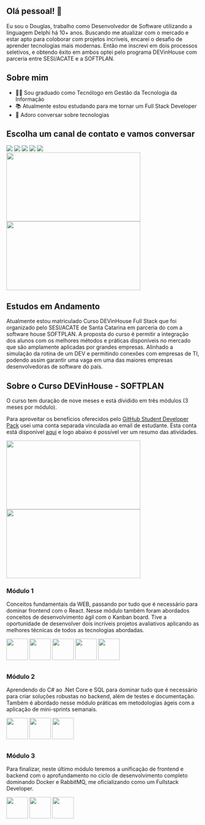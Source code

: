 ## Olá pessoal! 👋

Eu sou o Douglas, trabalho como Desenvolvedor de Software utilizando a linguagem Delphi há 10+ anos. Buscando me atualizar com o mercado e estar apto para coloborar com projetos incríveis, encarei o desafio de aprender tecnologias mais modernas. Então me inscrevi em dois processos seletivos, e obtendo êxito em ambos optei pelo programa DEVinHouse com parceria entre SESI/ACATE e a SOFTPLAN.


## Sobre mim
- 👨‍🎓 Sou graduado como Tecnólogo em Gestão da Tecnologia da Informação
- 📚 Atualmente estou estudando para me tornar um Full Stack Developer
- 💬 Adoro conversar sobre tecnologias

## Escolha um canal de contato e vamos conversar

<div>
  <a target="_blank" href="https://www.linkedin.com/in/douglas-maicon-2b464157/"><img src="https://img.shields.io/badge/LinkedIn-0077B5?style=for-the-badge&logo=linkedin&logoColor=white" /></a>  
  <a href="mailto:douglas.dmn@gmail.com"><img src="https://img.shields.io/badge/Gmail-D14836?style=for-the-badge&logo=gmail&logoColor=white"/></a>
  <a target="_blank" href="https://wa.me/5532991103317"><img src="https://img.shields.io/badge/WhatsApp-25D366?style=for-the-badge&logo=whatsapp&logoColor=white" /></a>  
  <a target="_blank" href="https://t.me/douglasmaicon"><img src="https://img.shields.io/badge/Telegram-2CA5E0?style=for-the-badge&logo=telegram&logoColor=white" /></a>   
  <a target="_blank" href="https://www.instagram.com/invites/contact/?i=1wgvs5ud4skwu&utm_content=11wf84k"><img src="https://img.shields.io/badge/Instagram-E4405F?style=for-the-badge&logo=instagram&logoColor=white" /></a>
</div>


<div>
  <img height="180em" width="350px" align="center" src="https://github-readme-stats.vercel.app/api?username=douglasmaicon&show_icons=true&theme=dark&count_private=true&include_all_commits=false"/>  
 <img height="180em" width="350px" align="center" src="https://github-readme-stats.vercel.app/api/top-langs/?username=douglasmaicon&layout=compact&langs_count=16&theme=dark"/>
</div>


## Estudos em Andamento

Atualmente estou matriculado Curso DEVinHouse Full Stack que foi organizado pelo SESI/ACATE de Santa Catarina em parceria do com a software house SOFTPLAN. A proposta do curso é permitir a integração dos alunos com os melhores métodos e práticas disponíveis no mercado que são amplamente aplicadas por grandes empresas. Alinhado a simulação da rotina de um DEV e permitindo conexões com empresas de TI, podendo assim garantir uma vaga em uma das maiores empresas desenvolvedoras de software do país.


## Sobre o Curso DEVinHouse - SOFTPLAN

O curso tem duração de nove meses e está dividido em três módulos (3 meses por módulo).

Para aproveitar os benefícios oferecidos pelo <a href="https://education.github.com/pack">GitHub Student Developer Pack</a> usei uma conta separada vinculada ao email de estudante. Esta conta está disponível <a href="https://github.com/douglas-devinhouse">aqui</a> e logo abaixo é possível ver um resumo das atividades.

<div>
  <img height="180em" width="350px" align="center" src="https://github-readme-stats.vercel.app/api?username=douglas-devinhouse&show_icons=true&theme=dark&count_private=true&include_all_commits=false"/>  
  <img height="180em" width="350px" align="center" src="https://github-readme-stats.vercel.app/api/top-langs/?username=douglas-devinhouse&layout=compact&langs_count=16&theme=dark"/>
</div>


### Módulo 1

Conceitos fundamentais da WEB, passando por tudo que é necessário para dominar frontend com o React. Nesse módulo também foram abordados conceitos de desenvolvimento ágil com o Kanban board. Tive a oportunidade de desenvolver dois incríveis projetos avaliativos aplicando as melhores técnicas de todos as tecnologias abordadas.

<div style={display: "flex"}>
  <img heigth="56px" width="56px" src="https://cdn.jsdelivr.net/gh/devicons/devicon/icons/html5/html5-original-wordmark.svg" />
  <img heigth="56px" width="56px" src="https://cdn.jsdelivr.net/gh/devicons/devicon/icons/css3/css3-original-wordmark.svg" />
  <img heigth="56px" width="56px" src="https://cdn.jsdelivr.net/gh/devicons/devicon/icons/javascript/javascript-original.svg" />
  <img heigth="56px" width="56px" src="https://cdn.jsdelivr.net/gh/devicons/devicon/icons/react/react-original-wordmark.svg" />
  <img heigth="56px" width="56px" src="https://cdn.jsdelivr.net/gh/devicons/devicon/icons/git/git-original.svg" />
</div>

##
### Módulo 2

Aprendendo do C# ao .Net Core e SQL para dominar tudo que é necessário para criar soluções robustas no backend, além de testes e documentação. Também é abordado nesse módulo práticas em metodologias ágeis com a aplicação de mini-sprints semanais.

<div style={display: "flex"}>
<img heigth="56px" width="56px" src="https://cdn.jsdelivr.net/gh/devicons/devicon/icons/csharp/csharp-original.svg" />
<img heigth="56px" width="56px" src="https://cdn.jsdelivr.net/gh/devicons/devicon/icons/dotnetcore/dotnetcore-original.svg" />
<img heigth="56px" width="56px" src="https://cdn.jsdelivr.net/gh/devicons/devicon/icons/mysql/mysql-original.svg" />
</div>

##
### Módulo 3

Para finalizar, neste último módulo teremos a unificação de frontend e backend com o aprofundamento no ciclo de desenvolvimento completo dominando Docker e RabbitMQ, me oficializando como um Fullstack Developer.

<div style={display: "flex"}>
  <img height="56px" width="56px" src="https://cdn.jsdelivr.net/gh/devicons/devicon/icons/docker/docker-original-wordmark.svg" />
  <img height="56px" width="56px" src="https://dyltqmyl993wv.cloudfront.net/assets/stacks/rabbitmq/img/rabbitmq-stack-220x234.png" />
  <img height="56px" width="56px" src="https://img.icons8.com/external-flaticons-flat-flat-icons/64/000000/external-scrum-agile-flaticons-flat-flat-icons-6.png"/>
</div>
